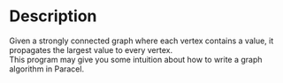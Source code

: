 # Description
Given a strongly connected graph where each vertex contains a value, it propagates the largest value to every vertex.    
This program may give you some intuition about how to write a graph algorithm in Paracel. 
